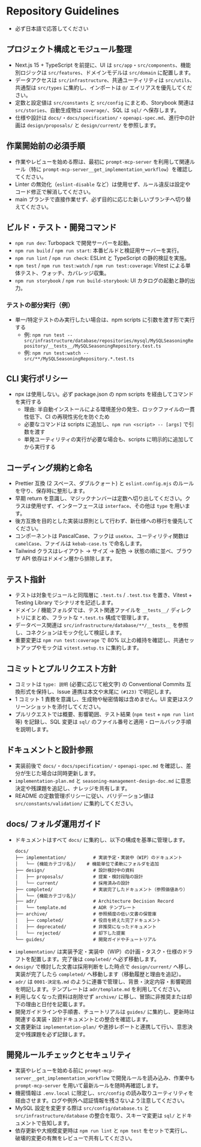 # Repository Guidelines

- 必ず日本語で応答してください

## プロジェクト構成とモジュール整理

- Next.js 15 + TypeScript を前提に、UI は `src/app`・`src/components`、機能別ロジックは `src/features`、ドメインモデルは `src/domain` に配置します。
- データアクセスは `src/infrastructure`、共通ユーティリティは `src/utils`、共通型は `src/types` に集約し、インポートは `@/` エイリアスを優先してください。
- 定数と設定値は `src/constants` と `src/config` にまとめ、Storybook 関連は `src/stories`、自動生成物は `coverage/`、SQL は `sql/` へ保存します。
- 仕様や設計は `docs/`・`docs/specification/`・`openapi-spec.md`、進行中の計画は `design/proposals/` と `design/current/` を参照します。

## 作業開始前の必須手順

- 作業やレビューを始める際は、最初に `prompt-mcp-server` を利用して関連ルール（特に `prompt-mcp-server__get_implementation_workflow`）を確認してください。
- Linter の無効化（`eslint-disable` など）は使用せず、ルール違反は設定やコード修正で解消してください。
- main ブランチで直接作業せず、必ず目的に応じた新しいブランチへ切り替えてください。

## ビルド・テスト・開発コマンド

- `npm run dev`: Turbopack で開発サーバーを起動。
- `npm run build` / `npm run start`: 本番ビルドと検証用サーバーを実行。
- `npm run lint` / `npm run check`: ESLint と TypeScript の静的検証を実施。
- `npm test` / `npm run test:watch` / `npm run test:coverage`: Vitest による単体テスト、ウォッチ、カバレッジ収集。
- `npm run storybook` / `npm run build-storybook`: UI カタログの起動と静的出力。

### テストの部分実行（例）

- 単一/特定テストのみ実行したい場合は、npm scripts に引数を渡す形で実行する
  - 例: `npm run test -- src/infrastructure/database/repositories/mysql/MySQLSeasoningRepository/__tests__/MySQLSeasoningRepository.test.ts`
  - 例: `npm run test:watch -- src/**/MySQLSeasoningRepository.*.test.ts`

## CLI 実行ポリシー

- npx は使用しない。必ず package.json の npm scripts を経由してコマンドを実行する
  - 理由: 半自動インストールによる環境差分の発生、ロックファイルの一貫性低下、CI の再現性劣化を防ぐため
  - 必要なコマンドは scripts に追加し、`npm run <script> -- [args]` で引数を渡す
  - 単発ユーティリティの実行が必要な場合も、scripts に明示的に追加してから実行する

## コーディング規約と命名

- Prettier 互換 (2 スペース、ダブルクォート) と `eslint.config.mjs` のルールを守り、保存時に整形します。
- 早期 return を意識し、マジックナンバーは定数へ切り出してください。クラスは使用せず、インターフェースは `interface`、その他は `type` を用います。
- 後方互換を目的とした実装は原則として行わず、新仕様への移行を優先してください。
- コンポーネントは PascalCase、フックは `useXxx`、ユーティリティ関数は `camelCase`、ファイルは `kebab-case.ts` で命名します。
- Tailwind クラスはレイアウト → サイズ → 配色 → 状態の順に並べ、ブラウザ API 依存はドメイン層から排除します。

## テスト指針

- テストは対象モジュールと同階層に `.test.ts` / `.test.tsx` を置き、Vitest + Testing Library でシナリオを記述します。
- ドメイン / 機能フォルダでは、テスト関連ファイルを `__tests__/` ディレクトリにまとめ、フラットな `*.test.ts` 構成で管理します。
- データベース関連は `src/infrastructure/database/**/__tests__` を参照し、コネクションはモック化して検証します。
- 重要変更は `npm run test:coverage` で 80% 以上の維持を確認し、共通セットアップやモックは `vitest.setup.ts` に集約します。

## コミットとプルリクエスト方針

- コミットは `type: 説明` (必要に応じて絵文字) の Conventional Commits 互換形式を保持し、Issue 連携は本文や末尾に `(#123)` で明記します。
- 1 コミット 1 責務を意識し、生成物や秘密情報は含めません。UI 変更はスクリーンショットを添付してください。
- プルリクエストでは概要、影響範囲、テスト結果 (`npm test` + `npm run lint` 等) を記録し、SQL 変更は `sql/` のファイル番号と適用・ロールバック手順を説明します。

## ドキュメントと設計参照

- 実装前後で `docs/`・`docs/specification/`・`openapi-spec.md` を確認し、差分が生じた場合は同時更新します。
- `implementation-plan.md` と `seasoning-management-design-doc.md` に意思決定や残課題を追記し、ナレッジを共有します。
- README の定数管理ポリシーに従い、バリデーション値は `src/constants/validation/` に集約してください。

## docs/ フォルダ運用ガイド

- ドキュメントはすべて `docs/` に集約し、以下の構成を基準に管理します。
  ```
  docs/
  ├── implementation/          # 実装予定・実装中（WIP）のドキュメント
  │   └── {機能カテゴリ名}/    # 機能単位で柔軟にフォルダを追加
  ├── design/                  # 設計検討中の資料
  │   ├── proposals/           # 提案・検討段階の設計
  │   └── current/             # 採用済みの設計
  ├── completed/               # 実装完了したドキュメント（参照価値あり）
  │   └── {機能カテゴリ名}/
  ├── adr/                     # Architecture Decision Record
  │   └── template.md          # ADR テンプレート
  ├── archive/                 # 参照頻度の低い文書の保管庫
  │   ├── completed/           # 役目を終えた完了ドキュメント
  │   ├── deprecated/          # 非推奨になったドキュメント
  │   └── rejected/            # 却下した提案
  └── guides/                  # 開発ガイドやチュートリアル
  ```
- `implementation/` は実装予定・実装中（WIP）の計画・タスク・仕様のドラフトを配置します。完了後は `completed/` へ必ず移動します。
- `design/` で検討した文書は採用判断をした時点で `design/current/` へ移し、実装が完了したら `completed/` へ移動します（移動履歴と理由を追記）。
- `adr/` は `0001-決定名.md` のように連番で管理し、背景・決定内容・影響範囲を明記します。テンプレートは `adr/template.md` を利用してください。
- 利用しなくなった資料は削除せず `archive/` に移し、冒頭に非推奨または却下の理由と日付を記載します。
- 開発ガイドラインや手順書、チュートリアルは `guides/` に集約し、更新時は関連する実装・設計ドキュメントとの整合を確認します。
- 文書更新は `implementation-plan/` や進捗レポートと連携して行い、意思決定や残課題を必ず記録します。

## 開発ルールチェックとセキュリティ

- 実装やレビューを始める前に `prompt-mcp-server__get_implementation_workflow` で開発ルールを読み込み、作業中も `prompt-mcp-server` を用いて最新ルールを随時再確認します。
- 機密情報は `.env.local` に限定し、`src/config` の読み取りユーティリティを経由させます。ログや例外へ認証情報を残さないよう注意してください。
- MySQL 設定を変更する際は `src/config/database.ts` と `src/infrastructure/database` の整合を取り、スキーマ変更は `sql/` とドキュメントで告知します。
- 依存更新や大規模変更時は `npm run lint` と `npm test` をセットで実行し、破壊的変更の有無をレビューで共有してください。
